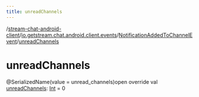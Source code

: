 ```yaml
---
title: unreadChannels
---
```

/[stream-chat-android-client](../../index.md)/[io.getstream.chat.android.client.events](../index.md)/[NotificationAddedToChannelEvent](index.md)/[unreadChannels](unreadChannels.md)  
  
  
  
# unreadChannels  
@SerializedName(value = unread_channels)open override val [unreadChannels](unreadChannels.md): [Int](https://kotlinlang.org/api/latest/jvm/stdlib/kotlin/-int/index.html) = 0
